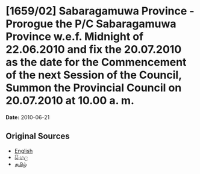 # [1659/02] Sabaragamuwa Province - Prorogue the P/C Sabaragamuwa Province w.e.f. Midnight of 22.06.2010 and fix the 20.07.2010 as the date for the Commencement of the next Session of the Council,  Summon the Provincial Council on 20.07.2010 at 10.00 a. m.

**Date:** 2010-06-21

## Original Sources

- [English](https://documents.gov.lk/view/extra-gazettes/2010/6/1659-02_E.pdf)
- [සිංහල](https://documents.gov.lk/view/extra-gazettes/2010/6/1659-02_S.pdf)
- [தமிழ்](https://documents.gov.lk/view/extra-gazettes/2010/6/1659-02_T.pdf)
